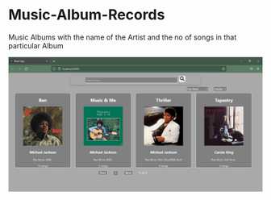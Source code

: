 # Music-Album-Records
Music Albums with the name of the Artist and the no of songs in that particular Album

![](client/others/Capture11.png)
